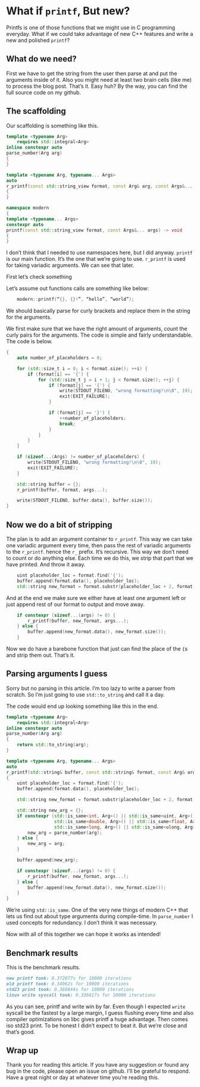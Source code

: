 # What if `printf`, But new?
Printfs is one of those functions that we might use in C programming everyday. What if we could take advantage of new C++ features and write a new and polished `printf`?

## What do we need?
First we have to get the string from the user then parse at and put the arguments inside of it. Also you might need at least two brain cells (like me) to process the blog post. That’s it. Easy huh? By the way, you can find the full source code on my github.

## The scaffolding
Our scaffolding is something like this.

```c++
template <typename Arg>
    requires std::integral<Arg>
inline constexpr auto
parse_number(Arg arg)
{
}

template <typename Arg, typename... Args>
auto
r_printf(const std::string_view format, const Arg& arg, const Args&... args)
{
}

namespace modern
{
template <typename... Args>
constexpr auto
printf(const std::string_view format, const Args&... args) -> void
{
}
```

I don’t think that I needed to use namespaces here, but I did anyway. `printf` is our main function. It’s the one that we’re going to use. `r_printf` is used for taking variadic arguments. We can see that later.

First let’s check something

Let’s assume out functions calls are something like below:

```c++
    modern::printf(“{}, {}!”, “hello”, “world”);
```

We should basically parse for curly brackets and replace them in the string for the arguments.

We first make sure that we have the right amount of arguments, count the curly pairs for the arguments. The code is simple and fairly understandable. The code is below.

```c++
{
    auto number_of_placeholders = 0;

    for (std::size_t i = 0; i < format.size(); ++i) {
        if (format[i] == '{') {
            for (std::size_t j = i + 1; j < format.size(); ++j) {
                if (format[j] == '{') {
                    write(STDOUT_FILENO, "wrong formatting!\n\0", 19);
                    exit(EXIT_FAILURE);
                }

                if (format[j] == '}') {
                    ++number_of_placeholders;
                    break;
                }
            }
        }
    }

    if (sizeof...(Args) != number_of_placeholders) {
        write(STDOUT_FILENO, "wrong formatting!\n\0", 19);
        exit(EXIT_FAILURE);
    }

    std::string buffer = {};
    r_printf(buffer, format, args...);

    write(STDOUT_FILENO, buffer.data(), buffer.size());
}
```

## Now we do a bit of stripping
The plan is to add an argument container to `r_printf`. This way we can take one variadic argument every time, then pass the rest of variadic arguments to the `r_printf`. hence the `r_` prefix. It’s recursive. This way we don’t need to count or do anything else. Each time we do this, we strip that part that we have printed. And throw it away.

```c++
    uint placeholder_loc = format.find('{');
    buffer.append(format.data(), placeholder_loc);
    std::string new_format = format.substr(placeholder_loc + 2, format.size());
```

And at the end we make sure we either have at least one argument left or just append rest of our format to output and move away.

```c++
    if constexpr (sizeof...(args) != 0) {
        r_printf(buffer, new_format, args...);
    } else {
        buffer.append(new_format.data(), new_format.size());
    }
```
Now we do have a barebone function that just can find the place of the `{`s and strip them out. That’s it.

## Parsing arguments I guess
Sorry but no parsing in this article. I’m too lazy to write a parser from scratch. So I’m just going to use `std::to_string` and call it a day. 

The code would end up looking something like this in the end.

```c++
template <typename Arg>
    requires std::integral<Arg>
inline constexpr auto
parse_number(Arg arg)
{
    return std::to_string(arg);
}

template <typename Arg, typename... Args>
auto
r_printf(std::string& buffer, const std::string& format, const Arg& arg, const Args&... args)
{
    uint placeholder_loc = format.find('{');
    buffer.append(format.data(), placeholder_loc);

    std::string new_format = format.substr(placeholder_loc + 2, format.size());

    std::string new_arg = {};
    if constexpr (std::is_same<int, Arg>() || std::is_same<uint, Arg>() ||
                  std::is_same<double, Arg>() || std::is_same<float, Arg>() ||
                  std::is_same<long, Arg>() || std::is_same<ulong, Arg>()) {
        new_arg = parse_number(arg);
    } else {
        new_arg = arg;
    }

    buffer.append(new_arg);

    if constexpr (sizeof...(args) != 0) {
        r_printf(buffer, new_format, args...);
    } else {
        buffer.append(new_format.data(), new_format.size());
    }
}
```

We’re using `std::is_same`. One of the very new things of modern C++ that lets us find out about type arguments during compile-time. In `parse_number` I used concepts for redundancy. I don’t think it was necessary. 

Now with all of this together we can hope it works as intended!

## Benchmark results
This is the benchmark results.

```markdown
new printf took: 0.372077s for 10000 iterations
old printf took: 0.34962s for 10000 iterations
std23 print took: 0.360844s for 10000 iterations
linux write syscall took: 0.336617s for 10000 iterations
```

As you can see, printf and write win by far. Even though I expected `write` syscall be the fastest by a large margin, I guess flushing every time and also compiler optimizations on libc gives printf a huge advantage. Then comes iso std23 print. To be honest I didn’t expect to beat it. But we’re close and that’s good.

## Wrap up
Thank you for reading this article. If you have any suggestion or found any bug in the code, please open an issue on github. I’ll be grateful to respond. Have a great night or day at whatever time you’re reading this.
